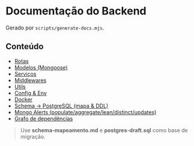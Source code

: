# Documentação do Backend

Gerado por `scripts/generate-docs.mjs`.

## Conteúdo
- [Rotas](./rotas.md)
- [Modelos (Mongoose)](./modelos.md)
- [Serviços](./servicos.md)
- [Middlewares](./middlewares.md)
- [Utils](./utils.md)
- [Config & Env](./config.md)
- [Docker](./docker.md)
- [Schema → PostgreSQL (mapa & DDL)](./schema-mapeamento.md)
- [Mongo Alerts (populate/aggregate/lean/distinct/updates)](./mongo-alertas.md)
- [Grafo de dependências](./grafo-dependencias.md)

> Use **schema-mapeamento.md** e **postgres-draft.sql** como base de migração.
